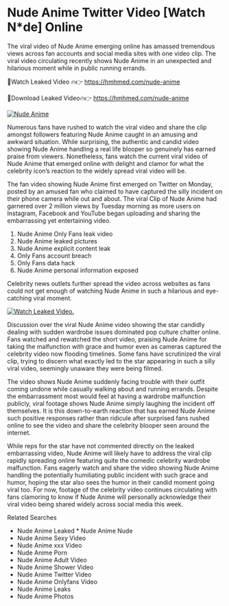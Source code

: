 ﻿# Nude Anime Twitter Video [Watch N*de] Online

The viral video of ﻿Nude Anime emerging online has amassed tremendous views across fan accounts and social media sites with one video clip. The viral video circulating recently shows ﻿Nude Anime in an unexpected and hilarious moment while in public running errands. 

🔴Watch Leaked Video 🔥👉  https://hmhmed.com/nude-anime 

🔴Download Leaked Video🔥👉  https://hmhmed.com/nude-anime 

[![Nude Anime](https://i.imgur.com/dJHk4Zq.gif)](https://hmhmed.com/nude-anime)

Numerous fans have rushed to watch the viral video and share the clip amongst followers featuring ﻿Nude Anime caught in an amusing and awkward situation. While surprising, the authentic and candid video showing ﻿Nude Anime handling a real life blooper so genuinely has earned praise from viewers. Nonetheless, fans watch the current viral video of ﻿Nude Anime that emerged online with delight and clamor for what the celebrity icon’s reaction to the widely spread viral video will be.

The fan video showing ﻿Nude Anime first emerged on Twitter on Monday, posted by an amused fan who claimed to have captured the silly incident on their phone camera while out and about. The viral Clip of ﻿Nude Anime had garnered over 2 million views by Tuesday morning as more users on Instagram, Facebook and YouTube began uploading and sharing the embarrassing yet entertaining video. 

1. ﻿Nude Anime Only Fans leak video
2. ﻿Nude Anime leaked pictures
3. ﻿Nude Anime explicit content leak
4. Only Fans account breach
5. Only Fans data hack
6. ﻿Nude Anime personal information exposed

Celebrity news outlets further spread the video across websites as fans could not get enough of watching ﻿Nude Anime in such a hilarious and eye-catching viral moment. 

[![Watch Leaked Video.](https://miro.medium.com/v2/resize:fit:828/format:webp/1*cilzJN44JGOrTw9NJCrNHA.gif "Watch Leaked Video")](https://hmhmed.com/nude-anime)

Discussion over the viral ﻿Nude Anime video showing the star candidly dealing with sudden wardrobe issues dominated pop culture chatter online. Fans watched and rewatched the short video, praising ﻿Nude Anime for taking the malfunction with grace and humor even as cameras captured the celebrity video now flooding timelines. Some fans have scrutinized the viral clip, trying to discern what exactly led to the star appearing in such a silly viral video, seemingly unaware they were being filmed.

The video shows ﻿Nude Anime suddenly facing trouble with their outfit coming undone while casually walking about and running errands. Despite the embarrassment most would feel at having a wardrobe malfunction publicly, viral footage shows ﻿Nude Anime simply laughing the incident off themselves. It is this down-to-earth reaction that has earned ﻿Nude Anime such positive responses rather than ridicule after surprised fans rushed online to see the video and share the celebrity blooper seen around the internet.  

While reps for the star have not commented directly on the leaked embarrassing video, ﻿Nude Anime will likely have to address the viral clip rapidly spreading online featuring quite the comedic celebrity wardrobe malfunction. Fans eagerly watch and share the video showing ﻿Nude Anime handling the potentially humiliating public incident with such grace and humor, hoping the star also sees the humor in their candid moment going viral too. For now, footage of the celebrity video continues circulating with fans clamoring to know if ﻿Nude Anime will personally acknowledge their viral video being shared widely across social media this week.

Related Searches
* ﻿Nude Anime Leaked
﻿* Nude Anime Nude
* ﻿Nude Anime Sexy Video
* ﻿Nude Anime xxx Video
* ﻿Nude Anime Porn
* ﻿Nude Anime Adult Video
* ﻿Nude Anime Shower Video
* ﻿Nude Anime Twitter Video
* ﻿Nude Anime Onlyfans Video
* ﻿Nude Anime Leaks
* ﻿Nude Anime Photos